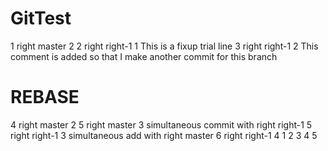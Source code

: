 # GitTest
1 right		master		2
2 right		right-1		1	This is a fixup trial line
3 right		right-1		2	This comment is added so that I make another commit for this branch
# REBASE
4 right		master		2
5 right		master		3	simultaneous commit with right right-1
5 right		right-1		3	simultaneous add with right master
6 right		right-1		4	1 2 3 4 5
